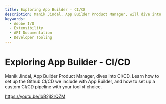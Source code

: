 ```yaml
---
title: Exploring App Builder - CI/CD
description: Manik Jindal, App Builder Product Manager, will dive into CI/CD. You'll learn how to set up Github CI/CD we include with App Builder. In addition, we'll cover how to setup  a custom CI/CD pipeline with your tool of choice. Bring your questions and the App Builder team will be happy to answer any and all after the presentation. 
keywords:
  - Adobe I/O
  - Extensibility
  - API Documentation
  - Developer Tooling  
---
```


# Exploring App Builder - CI/CD

Manik Jindal, App Builder Product Manager, dives into CI/CD. Learn how to set up the Github CI/CD we include with App Builder, and how to set up a custom CI/CD pipeline with your tool of choice. 

<Embed slots="video"/>

<https://youtu.be/lbB2jl2rQZM>
